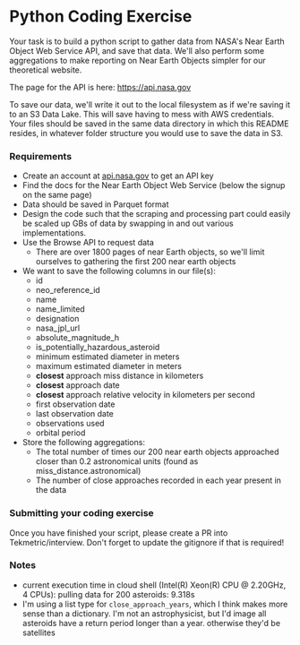 # Python Coding Exercise

Your task is to build a python script to gather data from NASA's Near Earth Object Web Service API, and save that data. We'll also perform some aggregations to make reporting on Near Earth Objects simpler for our theoretical website.

The page for the API is here: https://api.nasa.gov

To save our data, we'll write it out to the local filesystem as if we're saving it to an S3 Data Lake. This will save having to mess with AWS credentials. Your files should be saved in the same data directory in which this README resides, in whatever folder structure you would use to save the data in S3.

### Requirements
- Create an account at [api.nasa.gov](https://api.nasa.gov) to get an API key
- Find the docs for the Near Earth Object Web Service (below the signup on the same page)
- Data should be saved in Parquet format
- Design the code such that the scraping and processing part could easily be scaled up GBs of data by swapping in and out various implementations.
- Use the Browse API to request data
    - There are over 1800 pages of near Earth objects, so we'll limit ourselves to gathering the first 200 near earth objects
- We want to save the following columns in our file(s):
    - id
    - neo_reference_id
    - name
    - name_limited
    - designation
    - nasa_jpl_url
    - absolute_magnitude_h
    - is_potentially_hazardous_asteroid
    - minimum estimated diameter in meters
    - maximum estimated diameter in meters
    - **closest** approach miss distance in kilometers
    - **closest** approach date
    - **closest** approach relative velocity in kilometers per second
    - first observation date
    - last observation date
    - observations used
    - orbital period
- Store the following aggregations:
    - The total number of times our 200 near earth objects approached closer than 0.2 astronomical units (found as miss_distance.astronomical)
    - The number of close approaches recorded in each year present in the data

### Submitting your coding exercise
Once you have finished your script, please create a PR into Tekmetric/interview. Don't forget to update the gitignore if that is required!


### Notes
* current execution time in  cloud shell (Intel(R) Xeon(R) CPU @ 2.20GHz,  4 CPUs): pulling data  for 200 asteroids: 9.318s
* I'm using a list type for `close_approach_years`, which I think makes more sense than a dictionary. I'm not an astrophysicist, but I'd image all asteroids have a return period longer than a year. otherwise they'd be satellites
